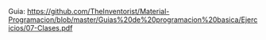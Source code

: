 

Guia: https://github.com/TheInventorist/Material-Programacion/blob/master/Guias%20de%20programacion%20basica/Ejercicios/07-Clases.pdf
